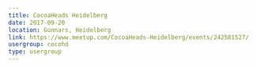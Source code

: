 ```yaml
---
title: CocoaHeads Heidelberg
date: 2017-09-20
location: Gunnars, Heidelberg
link: https://www.meetup.com/CocoaHeads-Heidelberg/events/242581527/
usergroup: cocohd
type: usergroup
---
```

